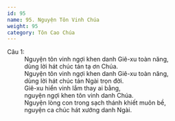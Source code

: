 ```yaml
---
id: 95
name: 95. Nguyện Tôn Vinh Chúa
weight: 95
category: Tôn Cao Chúa
---
```

<dl><dt>Câu 1:</dt><dd data-verse="1">Nguyện tôn vinh ngợi khen danh Giê-xu toàn năng, <br/>dùng lời hát chúc tán tạ ơn Chúa. <br/>Nguyện tôn vinh ngợi khen danh Giê-xu toàn năng, <br/>dùng lời hát chúc tán Ngài trọn đời. <br/>Giê-xu hiển vinh lắm thay ai bằng, <br/>nguyện ngợi khen tôn vinh danh Chúa. <br/>Nguyện lòng con trong sạch thánh khiết muôn bề, <br/>nguyện ca chúc hát xướng danh Ngài. </dd></dl>
